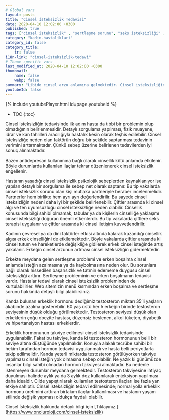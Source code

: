 ```yaml
---
# Global vars
layout: posts
title: "Cinsel İsteksizlik Tedavisi"
date: 2020-04-10 12:02:00 +0300
published: true
tags: ["cinsel isteksizlik" , "sertleşme sorunu", "seks isteksizliği" , "az libido" , "düşük libido", "cinsel isteksizlik sebebi" , "cinsel isteksizlik nedeni" , "cinsel isteksizlik tedavi" , "iktidarsızlık" , "cinsel isteksizlik ilaç" , "cinsel isteksizlik hormon" , "erkek cinsel isteksizliği" , "kadın cinsel isteksizlik" , "cinsel isteksizlik çözüm" , "cinsel isteksizlik sorun" , "cinsel isteksizlik nedir" , "cinsel isteksizlik nasıl giderilir" , "cinsel isteksizlik niye olur"]
category: "kadin-hastaliklari"
category_id: false
category_title:
    tr: false
i18n-link: "cinsel-isteksizlik-tedavi"
# Theme specific vars
last_modified_at: 2020-04-10 12:02:00 +0300
thumbnail:
    name: false
    webp: false
summary: "Libido cinsel arzu anlamına gelmektedir. Cinsel isteksizliğin birçok nedeni vardır. Genelde partnerler beraber muayene edilmelidir. Tedavi sebebe yöneliktir. Makalemizde cinsel isteksizlik detaylıca anlatılmaktadır."
youtubeId: false
---
```

{% include youtubePlayer.html id=page.youtubeId %}

* TOC
{:toc}

Cinsel isteksizliğin tedavisinde ilk adım hasta da tıbbi bir problemin olup olmadığının belirlenmesidir. Detaylı sorgulama yapılması, fizik muayene, idrar ve kan tahlilleri aracılığıyla hastalık kesin olarak teşhis edilebilir. Cinsel isteksizliğe neden olan faktörün doğru bir şekilde saptanması tedavinin verimini arttırmaktadır. Çünkü sebep üzerine belirlenen tedavilerden iyi sonuç alınmaktadır.

Bazen antidepresan kullanımına bağlı olarak cinsellik kötü anlamda etkilenir. Böyle durumlarda kullanılan ilaçlar tekrar düzenlenerek cinsel isteksizlik engellenir.

Hastanın yaşadığı cinsel isteksizlik psikolojik sebeplerden kaynaklanıyor ise yapılan detaylı bir sorgulama ile sebep net olarak saptanır. Bu tip vakalarda cinsel isteksizlik sorunu olan kişi mutlaka partneriyle beraber incelenmelidir. Partnerler hem birlikte hem ayrı ayrı değerlendirilir. Bu sayede cinsel isteksizliğin nedeni daha iyi bir şekilde belirlenebilir. Çiftler arasında ki cinsel algı ve ten uyumsuzluğu cinsel isteksizliğe neden olabilir. Cinsellik konusunda bilgi sahibi olmamak, tabular ya da kişilerin cinselliğe yaklaşımı cinsel isteksizliği doğuran önemli etkenlerdir. Bu tip vakalarda çiftlere seks terapisi uygulanır ve çiftler arasında ki cinsel iletişim kuvvetlendirilir.

Kadının çevresel ya da dini faktörler etkisi altında kalarak kazandığı cinsellik algısı erkek cinselliğini de etkilemektedir. Böyle vakalarda çiftler arasında ki cinsel tutum ve hareketlerde değişikliğe gidilerek erkek cinsel isteğinde artış yakalanır. Erkeğin cinsel arzunun artması cinsel isteksizliğin gidermektedir.

Erkekte meydana gelen sertleşme problemi ve erken boşalma cinsel anlamda isteğin azalmasına ya da kaybolmasına neden olur. Bu sorunlara bağlı olarak hissedilen başarısızlık ve tatmin edememe duygusu cinsel isteksizliği arttırır. Sertleşme probleminin ve erken boşalmanın tedavisi vardır. Hastalar tedavi olarak cinsel isteksizlik probleminden de kurtulabilirler. Web sitemizin menü kısmından erken boşalma ve sertleşme sorunu hakkında detaylı bilgi alabilirsiniz.

Kanda bulunan erkeklik hormonu dediğimiz testosteron miktarı 35’li yaşların akabinde azalma gösterebilir. 60 yaş üstü her 5 erkeğin birinde testosteron seviyesinin düşük olduğu görülmektedir. Testosteron seviyesi düşük olan erkeklerin çoğu obezite hastası, düzensiz beslenen, alkol tüketen, diyabetik ve hipertansiyon hastası erkeklerdir.

Erkeklik hormonunun takviye edilmesi cinsel isteksizlik tedavisinde uygulanabilir. Fakat bu takviye, kanda ki testosteron hormonunun belli bir seviye altına düştüğünde yapılmalıdır. Konuyla alakalı tecrübe sahibi bir hekim tarafından hormon tedavisi uygulanmalı ve hasta belli periyotlarla takip edilmelidir. Kanda yeterli miktarda testosteron görülüyorken takviye yapılması cinsel isteğin yok olmasına sebep olabilir. Ne yazık ki günümüzde insanlar bilgi sahibi olmadan hormon takviyesi almaktadır. Bu nedenle istenmeyen durumlar meydana gelmektedir. Testosteron takviyesine ihtiyaç duyulması halinde aylık ya da 3 aylık doz kullanılarak enjeksiyon yapılması daha idealdir. Cilde yapıştırılarak kullanılan testosteron ilaçları ise fazla yan etkiye sahiptir. Cinsel isteksizliğin tedavi edilmesinde; normal yolla erkeklik hormonu üretimini arttıran birtakım ilaçlar kullanılması ve hastanın yaşam stilinde değişik yapması oldukça faydalı olabilir.



Cinsel İsteksizlik hakkında detaylı bilgi için [Tıklayınız.] (https://www.onoluroloji.com/cinsel-isteksizlik)

